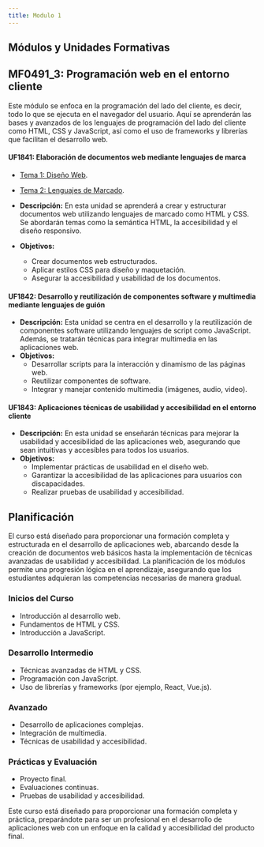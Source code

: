 ```yaml
---
title: Modulo 1
---
```


## Módulos y Unidades Formativas

## MF0491_3: Programación web en el entorno cliente

Este módulo se enfoca en la programación del lado del cliente, es decir, todo lo que se ejecuta en el navegador del usuario. Aquí se aprenderán las bases y avanzados de los lenguajes de programación del lado del cliente como HTML, CSS y JavaScript, así como el uso de frameworks y librerías que facilitan el desarrollo web.

#### UF1841: Elaboración de documentos web mediante lenguajes de marca

- [Tema 1: Diseño Web](tema1#diseño-web/).
- [Tema 2: Lenguajes de Marcado](tema2#1-introducción/).

- **Descripción:** En esta unidad se aprenderá a crear y estructurar documentos web utilizando lenguajes de marcado como HTML y CSS. Se abordarán temas como la semántica HTML, la accesibilidad y el diseño responsivo.
- **Objetivos:**
  - Crear documentos web estructurados.
  - Aplicar estilos CSS para diseño y maquetación.
  - Asegurar la accesibilidad y usabilidad de los documentos.

#### UF1842: Desarrollo y reutilización de componentes software y multimedia mediante lenguajes de guión

- **Descripción:** Esta unidad se centra en el desarrollo y la reutilización de componentes software utilizando lenguajes de script como JavaScript. Además, se tratarán técnicas para integrar multimedia en las aplicaciones web.
- **Objetivos:**
  - Desarrollar scripts para la interacción y dinamismo de las páginas web.
  - Reutilizar componentes de software.
  - Integrar y manejar contenido multimedia (imágenes, audio, video).

#### UF1843: Aplicaciones técnicas de usabilidad y accesibilidad en el entorno cliente

- **Descripción:** En esta unidad se enseñarán técnicas para mejorar la usabilidad y accesibilidad de las aplicaciones web, asegurando que sean intuitivas y accesibles para todos los usuarios.
- **Objetivos:**
  - Implementar prácticas de usabilidad en el diseño web.
  - Garantizar la accesibilidad de las aplicaciones para usuarios con discapacidades.
  - Realizar pruebas de usabilidad y accesibilidad.

## Planificación

El curso está diseñado para proporcionar una formación completa y estructurada en el desarrollo de aplicaciones web, abarcando desde la creación de documentos web básicos hasta la implementación de técnicas avanzadas de usabilidad y accesibilidad. La planificación de los módulos permite una progresión lógica en el aprendizaje, asegurando que los estudiantes adquieran las competencias necesarias de manera gradual.

### Inicios del Curso

- Introducción al desarrollo web.
- Fundamentos de HTML y CSS.
- Introducción a JavaScript.

### Desarrollo Intermedio

- Técnicas avanzadas de HTML y CSS.
- Programación con JavaScript.
- Uso de librerías y frameworks (por ejemplo, React, Vue.js).

### Avanzado

- Desarrollo de aplicaciones complejas.
- Integración de multimedia.
- Técnicas de usabilidad y accesibilidad.

### Prácticas y Evaluación

- Proyecto final.
- Evaluaciones continuas.
- Pruebas de usabilidad y accesibilidad.

Este curso está diseñado para proporcionar una formación completa y práctica, preparándote para ser un profesional en el desarrollo de aplicaciones web con un enfoque en la calidad y accesibilidad del producto final.

##
